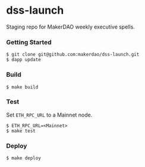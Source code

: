 # dss-launch

Staging repo for MakerDAO weekly executive spells.

### Getting Started

```
$ git clone git@github.com:makerdao/dss-launch.git
$ dapp update
```

### Build

```
$ make build
```

### Test

Set `ETH_RPC_URL` to a Mainnet node.

```
$ ETH_RPC_URL=<Mainnet>
$ make test
```

### Deploy

```
$ make deploy
```
